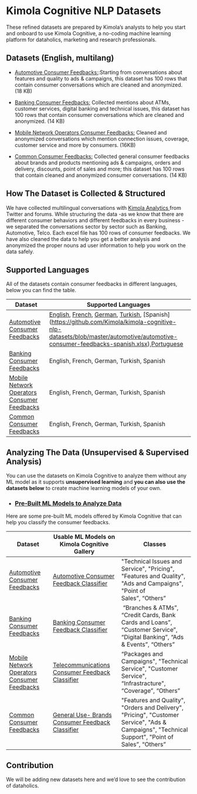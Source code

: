 # Kimola Cognitive NLP Datasets
These refined datasets are prepared by Kimola’s analysts to help you start and onboard to use Kimola Cognitive, a no-coding machine learning platform for dataholics, marketing and research professionals.

## Datasets (English, multilang)

* [Automotive Consumer Feedbacks:](https://github.com/Kimola/kimola-cognitive-nlp-datasets/tree/master/automotive/):Starting from conversations about features and quality to ads & campaigns, this dataset has 100 rows that contain consumer conversations which are cleaned and anonymized. (18 KB) 

* [Banking Consumer Feedbacks:](https://github.com/Kimola/kimola-cognitive-nlp-datasets/tree/master/banking/) Collected mentions about ATMs, customer services, digital banking and technical issues, this dataset has 100 rows that contain consumer conversations which are cleaned and anonymized. (14 KB) 

* [Mobile Network Operators Consumer Feedbacks:](https://github.com/Kimola/kimola-cognitive-nlp-datasets/tree/master/common/) Cleaned and anonymized conversations which mention connection issues, coverage, customer service and more by consumers. (16KB) 

* [Common Consumer Feedbacks:](https://github.com/Kimola/kimola-cognitive-nlp-datasets/tree/master/mobile-network-operators/)  Collected general consumer feedbacks about brands and products mentioning ads & campaigns, orders and delivery,  discounts, point of sales and more; this dataset has 100 rows that contain cleaned and anonymized consumer conversations. (14 KB)


## How The Dataset is Collected & Structured

We have collected multilingual conversations with [Kimola Analytics ](https://kimola.com/analytics)from Twitter and forums. While structuring the data -as we know that there are different consumer behaviors and different feedbacks in every business - we separated the conversations sector by sector such as Banking, Automotive, Telco. Each excel file has 100 rows of consumer feedbacks. We have also cleaned the data to help you get a better analysis and anonymized the proper nouns ad user information to help you work on the data safely.


## Supported Languages

All of the datasets contain consumer feedbacks in different languages, below you can find the table. 

| Dataset  | Supported Languages |
| ------------- | ------------- |
| [Automotive Consumer Feedbacks](https://github.com/Kimola/kimola-cognitive-nlp-datasets/tree/master/automotive/)  | [English](https://github.com/Kimola/kimola-cognitive-nlp-datasets/blob/master/automotive/automotive-consumer-feedbacks-english.xlsx), [French](https://github.com/Kimola/kimola-cognitive-nlp-datasets/blob/master/automotive/automotive-consumer-feedbacks-french.xlsx), [German](https://github.com/Kimola/kimola-cognitive-nlp-datasets/blob/master/automotive/automotive-consumer-feedbacks-german.xlsx), [Turkish](https://github.com/Kimola/kimola-cognitive-nlp-datasets/blob/master/automotive/automotive-consumer-feedbacks-turkish.xlsx), [Spanish] (https://github.com/Kimola/kimola-cognitive-nlp-datasets/blob/master/automotive/automotive-consumer-feedbacks-spanish.xlsx),[Portuguese](https://github.com/Kimola/kimola-cognitive-nlp-datasets/blob/master/automotive/automotive-consumer-feedbacks-portuguese.xlsx) |
| [Banking Consumer Feedbacks](https://github.com/Kimola/kimola-cognitive-nlp-datasets/tree/master/banking/) | English, French, German, Turkish, Spanish  |
| [Mobile Network Operators Consumer Feedbacks](https://github.com/Kimola/kimola-cognitive-nlp-datasets/tree/master/common/)  | English, French, German, Turkish, Spanish  |
| [Common Consumer Feedbacks](https://github.com/Kimola/kimola-cognitive-nlp-datasets/tree/master/mobile-network-operators/)   | English, French, German, Turkish, Spanish  |

## Analyzing The Data (Unsupervised & Supervised Analysis)
You can use the datasets on Kimola Cognitive to analyze them without any ML model as it supports **unsupervised learning** and **you can also use the datasets below** to create machine learning models of your own. 

- ### [Pre-Built ML Models to Analyze Data ](https://kimola.com/cognitive/gallery)
Here are some pre-built ML models offered by Kimola Cognitive that can help you classify the consumer feedbacks.


| Dataset  | Usable ML Models on Kimola Cognitive Gallery | Classes |
| ------------- | ------------- | ------------- |
| [Automotive Consumer Feedbacks](https://github.com/Kimola/kimola-cognitive-nlp-datasets/tree/master/automotive/)  | [Automotive Consumer Feedback Classifier](https://kimola.com/cognitive/gallery/140317/automative-consumer-feedback-classifier) | "Technical Issues and Service", "Pricing", "Features and Quality", "Ads and Campaigns", "Point of Sales”, “Others” |
| [Banking Consumer Feedbacks](https://github.com/Kimola/kimola-cognitive-nlp-datasets/tree/master/banking/) | [Banking Consumer Feedback Classifier](https://kimola.com/cognitive/gallery/140316/banking-consumer-feedback-classifier) |  “Branches & ATMs”, “Credit Cards, Bank Cards and Loans”, “Customer Service”, “Digital Banking”, “Ads & Events”, “Others” |
| [Mobile Network Operators Consumer Feedbacks](https://github.com/Kimola/kimola-cognitive-nlp-datasets/tree/master/common/)  | [Telecommunications Consumer Feedback Classifier](https://kimola.com/cognitive/gallery/140318/telecommunications-consumer-feedback-classifier) | “Packages and Campaigns", "Technical Service", "Customer Service", “Infrastracture", “Coverage”, “Others” |
| [Common Consumer Feedbacks](https://github.com/Kimola/kimola-cognitive-nlp-datasets/tree/master/mobile-network-operators/)   | [General Use- Brands Consumer Feedback Classifier](https://kimola.com/cognitive/gallery/140321/general-use-brands-consumer-feedback-classifier)  | "Features and Quality", "Orders and Delivery", "Pricing", "Customer Service", "Ads & Campaigns", "Technical Support", "Point of Sales”, “Others” |

## Contribution
We will be adding new datasets here and we’d love to see the contribution of dataholics. 



